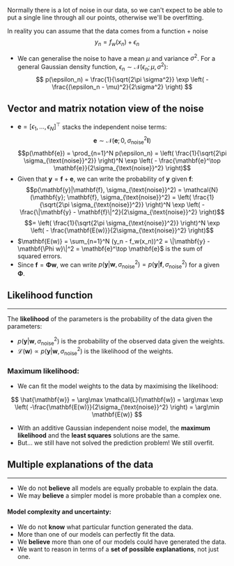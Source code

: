 Normally there is a lot of noise in our data, so we can't expect to be able to put a single line through all our points, otherwise we'll be overfitting. 

In reality you can assume that the data comes from a function + noise
$$
y_n = f_w(x_n)+ \epsilon_n
$$
- We can generalise the noise to have a mean $\mu$ and variance $\sigma^2$. For a general Gaussian density function, $\epsilon_n \sim \mathcal{N}(\epsilon_n;\mu, \sigma^2)$:
$$
p(\epsilon_n) = \frac{1}{\sqrt{2\pi \sigma^2}} \exp \left( - \frac{(\epsilon_n - \mu)^2}{2\sigma^2} \right)
$$
## Vector and matrix notation view of the noise
- $\mathbf{e} = [\epsilon_1, \dots, \epsilon_N]^\top$ stacks the independent noise terms:  $$\mathbf{e} \sim \mathcal{N}(\mathbf{e}; 0, \sigma_{\text{noise}}^2 \mathbf{I})$$
$$p(\mathbf{e}) = \prod_{n=1}^N p(\epsilon_n) = \left( \frac{1}{\sqrt{2\pi \sigma_{\text{noise}}^2}} \right)^N \exp \left( - \frac{\mathbf{e}^\top \mathbf{e}}{2\sigma_{\text{noise}}^2} \right)$$
- Given that $\mathbf{y} = \mathbf{f} + \mathbf{e}$, we can write the probability of $\mathbf{y}$ given $\mathbf{f}$:
$$p(\mathbf{y}|\mathbf{f}, \sigma_{\text{noise}}^2) = \mathcal{N}(\mathbf{y}; \mathbf{f}, \sigma_{\text{noise}}^2) = \left( \frac{1}{\sqrt{2\pi \sigma_{\text{noise}}^2}} \right)^N \exp \left( - \frac{\|\mathbf{y} - \mathbf{f}\|^2}{2\sigma_{\text{noise}}^2} \right)$$$$= \left( \frac{1}{\sqrt{2\pi \sigma_{\text{noise}}^2}} \right)^N \exp \left( - \frac{\mathbf{E(w)}}{2\sigma_{\text{noise}}^2} \right)$$
- $\mathbf{E(w)} = \sum_{n=1}^N (y_n - f_w(x_n))^2 = \|\mathbf{y} - \mathbf{\Phi w}\|^2 = \mathbf{e}^\top \mathbf{e}$ is the sum of squared errors.
- Since $\mathbf{f} = \mathbf{\Phi w}$, we can write $p(\mathbf{y}|\mathbf{w}, \sigma_{\text{noise}}^2) = p(\mathbf{y}|\mathbf{f}, \sigma_{\text{noise}}^2)$ for a given $\mathbf{\Phi}$.

## Likelihood function
--- 
The **likelihood** of the parameters is the probability of the data given the parameters:
- $p(\mathbf{y}|\mathbf{w}, \sigma_{\text{noise}}^2)$ is the probability of the observed data given the weights.
- $\mathcal{L}(\mathbf{w}) \propto p(\mathbf{y}|\mathbf{w}, \sigma_{\text{noise}}^2)$ is the likelihood of the weights.

### Maximum likelihood:
- We can fit the model weights to the data by maximising the likelihood:

$$
\hat{\mathbf{w}} = \arg\max \mathcal{L}(\mathbf{w}) = \arg\max \exp \left( -\frac{\mathbf{E(w)}}{2\sigma_{\text{noise}}^2} \right) = \arg\min \mathbf{E(w)}
$$

- With an additive Gaussian independent noise model, the **maximum likelihood** and the **least squares** solutions are the same.
- But... we still have not solved the prediction problem! We still overfit.

## Multiple explanations of the data
---
- We do not **believe** all models are equally probable to explain the data.
- We may **believe** a simpler model is more probable than a complex one.
#### Model complexity and uncertainty:
- We do not **know** what particular function generated the data.
- More than one of our models can perfectly fit the data.
- We **believe** more than one of our models could have generated the data.
- We want to reason in terms of a **set of possible explanations**, not just one.


